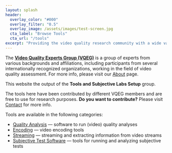 ```yaml
---
layout: splash
header:
  overlay_color: "#000"
  overlay_filter: "0.5"
  overlay_image: /assets/images/test-screen.jpg
  cta_label: "Browse Tools"
  cta_url: "/tools"
excerpt: "Providing the video quality research community with a wide variety of **software tools and guidance** in order to facilitate research."
---
```


The [**Video Quality Experts Group (VQEG)**](https://www.its.bldrdoc.gov/vqeg/vqeg-home.aspx) is a group of experts from various backgrounds and affiliations, including participants from several internationally recognized organizations, working in the field of video quality assessment. For more info, please visit our [About](about) page.

This website the output of the **Tools and Subjective Labs Setup** group.

The tools here have been contributed by different VQEG members and are free to use for research purposes. **Do you want to contribute?** Please visit [Contact](contact) for more info.

Tools are available in the following categories:

- [Quality Analysis](tools/#quality-analysis) — software to run (video) quality analyses
- [Encoding](tools/#encoding) — video encoding tools
- [Streaming](tools/#streaming) — streaming and extracting information from video streams
- [Subjective Test Software](tools/#subjective-test-software) — tools for running and analyzing subjective tests